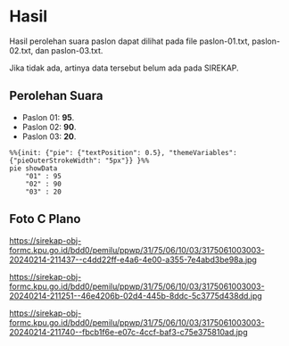 # Hasil

Hasil perolehan suara paslon dapat dilihat pada file paslon-01.txt, paslon-02.txt, dan paslon-03.txt.

Jika tidak ada, artinya data tersebut belum ada pada SIREKAP.

## Perolehan Suara

 * Paslon 01: **95**.
 * Paslon 02: **90**.
 * Paslon 03: **20**.

```mermaid
%%{init: {"pie": {"textPosition": 0.5}, "themeVariables": {"pieOuterStrokeWidth": "5px"}} }%%
pie showData
    "01" : 95
    "02" : 90
    "03" : 20
```
## Foto C Plano

https://sirekap-obj-formc.kpu.go.id/bdd0/pemilu/ppwp/31/75/06/10/03/3175061003003-20240214-211437--c4dd22ff-e4a6-4e00-a355-7e4abd3be98a.jpg

https://sirekap-obj-formc.kpu.go.id/bdd0/pemilu/ppwp/31/75/06/10/03/3175061003003-20240214-211251--46e4206b-02d4-445b-8ddc-5c3775d438dd.jpg

https://sirekap-obj-formc.kpu.go.id/bdd0/pemilu/ppwp/31/75/06/10/03/3175061003003-20240214-211740--fbcb1f6e-e07c-4ccf-baf3-c75e375810ad.jpg
